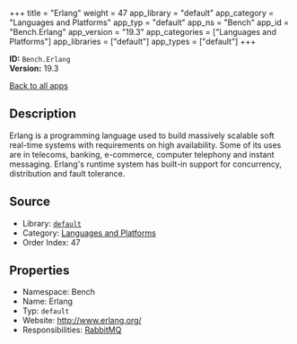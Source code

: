 ﻿+++
title = "Erlang"
weight = 47
app_library = "default"
app_category = "Languages and Platforms"
app_typ = "default"
app_ns = "Bench"
app_id = "Bench.Erlang"
app_version = "19.3"
app_categories = ["Languages and Platforms"]
app_libraries = ["default"]
app_types = ["default"]
+++

**ID:** `Bench.Erlang`  
**Version:** 19.3  
<!--more-->

[Back to all apps](/apps/)

## Description
Erlang is a programming language used to build massively scalable soft real-time systems with requirements on high availability. Some of its uses are in telecoms, banking, e-commerce, computer telephony and instant messaging. Erlang's runtime system has built-in support for concurrency, distribution and fault tolerance.

## Source

* Library: [`default`](/app_libraries/default)
* Category: [Languages and Platforms](/app_categories/languages-and-platforms)
* Order Index: 47

## Properties

* Namespace: Bench
* Name: Erlang
* Typ: `default`
* Website: <http://www.erlang.org/>
* Responsibilities: [RabbitMQ](/apps/Bench.RabbitMQ)

